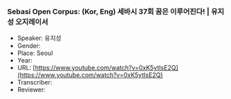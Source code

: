 ### Sebasi Open Corpus: (Kor, Eng) 세바시 37회 꿈은 이루어진다! | 유지성 오지레이서

- Speaker: 유지성
- Gender: 
- Place: Seoul
- Year: 
- URL: [https://www.youtube.com/watch?v=0xK5ytIsE2Q](https://www.youtube.com/watch?v=0xK5ytIsE2Q)
- Transcriber: 
- Reviewer: 


